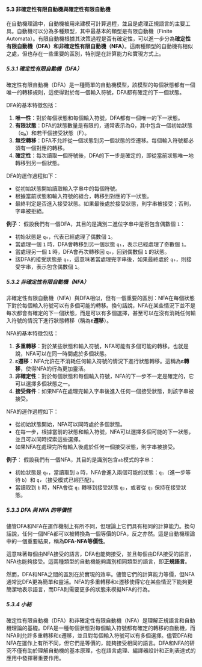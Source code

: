 #### **5.3 非確定性有限自動機與確定性有限自動機**

在自動機理論中，自動機被用來建模可計算過程，並且是處理正規語言的主要工具。自動機可以分為多種類型，其中最基本的類型是有限自動機（Finite Automata）。有限自動機根據其決策過程是否有確定性，可以進一步分為**確定性有限自動機（DFA）**和**非確定性有限自動機（NFA）**。這兩種類型的自動機有相似之處，但也存在一些重要的區別，特別是在計算能力和實現方式上。

##### **5.3.1 確定性有限自動機（DFA）**

確定性有限自動機（DFA）是一種簡單的自動機模型，該模型的每個狀態都有一個唯一的轉移規則，這使得對於每一個輸入符號，DFA都有確定的下一個狀態。

DFA的基本特徵包括：

1. **唯一性**：對於每個狀態和每個輸入符號，DFA都有一個唯一的下一狀態。
2. **有限狀態**：DFA的狀態數量是有限的，通常表示為Q，其中包含一個初始狀態（q₀）和若干個接受狀態（F）。
3. **無空轉移**：DFA不允許從一個狀態到另一個狀態的空遷移。每個輸入符號都必須有一個對應的轉移。
4. **確定性**：每次讀取一個符號後，DFA的下一步是確定的，即從當前狀態唯一地轉移到另一個狀態。

DFA的運作過程如下：
- 從初始狀態開始讀取輸入字串中的每個符號。
- 根據當前狀態和輸入符號的組合，轉移到對應的下一狀態。
- 最終判定是否進入接受狀態。如果最後處於接受狀態，則字串被接受；否則，字串被拒絕。

**例子**：
假設我們有一個DFA，其目的是識別二進位字串中是否包含偶數個 `1`：
- 初始狀態是 `q₀`，代表已經處理了偶數個 `1`。
- 當處理一個 `1` 時，DFA會轉移到另一個狀態 `q₁`，表示已經處理了奇數個 `1`。
- 當處理另一個 `1` 時，DFA會再次轉移回 `q₀`，回到偶數個 `1` 的狀態。
- 該DFA的接受狀態是 `q₀`，這意味著當處理完字串後，如果最終處於 `q₀`，則接受字串，表示包含偶數個 `1`。

##### **5.3.2 非確定性有限自動機（NFA）**

非確定性有限自動機（NFA）與DFA相似，但有一個重要的區別：NFA在每個狀態下對於每個輸入符號可以有多個可能的轉移。換句話說，NFA在某些情況下並不是每次都會有確定的下一個狀態，而是可以有多個選擇，甚至可以在沒有消耗任何輸入符號的情況下進行狀態轉移（稱為**ε遷移**）。

NFA的基本特徵包括：

1. **多重轉移**：對於某些狀態和輸入符號，NFA可能有多個可能的轉移。也就是說，NFA可以在同一時間處於多個狀態。
2. **ε遷移**：NFA允許在不消耗任何輸入符號的情況下進行狀態轉移。這稱為**ε轉移**，使得NFA的行為更加靈活。
3. **非確定性**：對於每個狀態和每個輸入符號，NFA的下一步不一定是確定的，它可以選擇多個狀態之一。
4. **接受條件**：如果NFA在處理完輸入字串後進入任何一個接受狀態，則該字串被接受。

NFA的運作過程如下：
- 從初始狀態開始，NFA可以同時處於多個狀態。
- 在每一步，根據當前的狀態和輸入符號，NFA可以選擇多個可能的下一狀態，並且可以同時探索這些選擇。
- 如果NFA在處理完所有輸入後處於任何一個接受狀態，則字串被接受。

**例子**：
假設我們有一個NFA，其目的是識別包含`ab`模式的字串：
- 初始狀態是 `q₀`，當讀取到 `a` 時，NFA會進入兩個可能的狀態：`q₁`（進一步等待 `b`）和 `q₂`（接受模式已經匹配）。
- 當讀取到 `b` 時，NFA會從 `q₁` 轉移到接受狀態 `q₂`，或者從 `q₂` 保持在接受狀態。

##### **5.3.3 DFA 與 NFA 的等價性**

儘管DFA和NFA在運作機制上有所不同，但理論上它們具有相同的計算能力。換句話說，任何一個NFA都可以被轉換為一個等價的DFA，反之亦然。這是自動機理論中的一個重要結果，稱為**DFA-NFA等價性**。

這意味著每個由NFA接受的語言，DFA也能夠接受，並且每個由DFA接受的語言，NFA也能夠接受。這兩種類型的自動機能夠識別相同類型的語言，即**正規語言**。

然而，DFA和NFA之間的區別在於實現的效率。儘管它們的計算能力等價，但NFA通常比DFA更為簡單和靈活。NFA的多重轉移和ε遷移使得它在某些情況下能夠更簡潔地表示語言，而DFA則需要更多的狀態來模擬NFA的行為。

##### **5.3.4 小結**

確定性有限自動機（DFA）和非確定性有限自動機（NFA）是理解正規語言和自動機理論的基礎。DFA是一種每個狀態對每個輸入符號都有確定的轉移的自動機，而NFA則允許多重轉移和ε遷移，並且對每個輸入符號可以有多個選擇。儘管DFA和NFA在運作上有所不同，但它們是等價的，能夠接受相同的語言。DFA和NFA的研究不僅有助於理解自動機的基本原理，也在語言處理、編譯器設計和正則表達式的應用中發揮著重要作用。